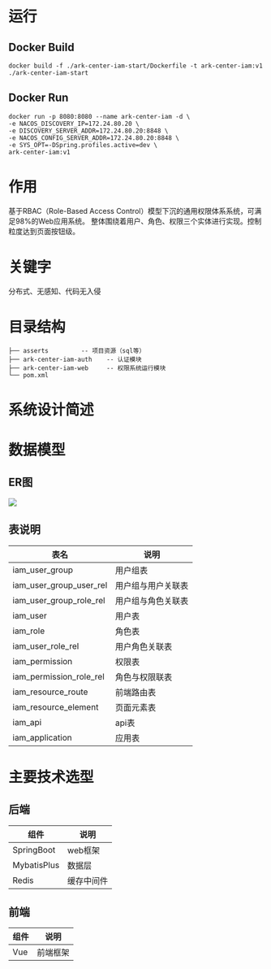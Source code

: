 # 运行

## Docker Build
```shell
docker build -f ./ark-center-iam-start/Dockerfile -t ark-center-iam:v1 ./ark-center-iam-start
```
## Docker Run
```shell
docker run -p 8080:8080 --name ark-center-iam -d \
-e NACOS_DISCOVERY_IP=172.24.80.20 \
-e DISCOVERY_SERVER_ADDR=172.24.80.20:8848 \
-e NACOS_CONFIG_SERVER_ADDR=172.24.80.20:8848 \
-e SYS_OPT=-DSpring.profiles.active=dev \
ark-center-iam:v1
```
# 作用

基于RBAC（Role-Based Access Control）模型下沉的通用权限体系系统，可满足98%的Web应用系统。 整体围绕着用户、角色、权限三个实体进行实现。控制粒度达到页面按钮级。

# 关键字
分布式、无感知、代码无入侵

# 目录结构

```
├── asserts         -- 项目资源（sql等）
├── ark-center-iam-auth    -- 认证模块
├── ark-center-iam-web     -- 权限系统运行模块
└── pom.xml

```

# 系统设计简述

# 数据模型

## ER图

![](asserts/ark-center-iam-er.png)

## 表说明

| 表名  | 说明 |
| ----- | ---- |
| iam_user_group | 用户组表 |
| iam_user_group_user_rel | 用户组与用户关联表 |
| iam_user_group_role_rel | 用户组与角色关联表 |
| iam_user | 用户表 |
| iam_role | 角色表 |
| iam_user_role_rel | 用户角色关联表 |
| iam_permission | 权限表 |
| iam_permission_role_rel | 角色与权限联表 |
| iam_resource_route | 前端路由表 |
| iam_resource_element | 页面元素表 |
| iam_api | api表 |
| iam_application | 应用表 |

# 主要技术选型

## 后端

| 组件  | 说明 |
| ----- | ---- |
| SpringBoot | web框架 |
| MybatisPlus | 数据层 |
| Redis | 缓存中间件 |

## 前端

| 组件  | 说明 |
| ----- | ---- |
| Vue | 前端框架 |